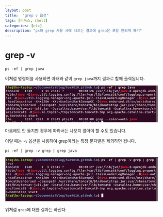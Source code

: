 ```yaml
---
layout: post
title:  "grep v 옵션"
tags: [리눅스, shell]
categories: [etc]
description: "ps와 grep 사용 시에 나오는 결과에 grep은 포함 안되게 하기"
---
```


grep -v  
=========  

```shell
ps -ef | grep java
```  

이처럼 명령어를 사용하면 아래와 같이 `grep java`까지 결과로 함께 출력됩니다.  

![grep1](/images/etc/grep1.png)  

마음에도 안 들지만 경우에 따라서는 나오지 않아야 할 수도 있습니다.  

이럴 때는 `-v` 옵션을 사용하여 grep이라는 특정 문자열은 제외하면 됩니다.  

```shell
ps -ef | grep -v grep | grep java
```  

![grep2](/images/etc/grep2.png)  

위처럼 `grep`에 대한 결과는 빠진다.
